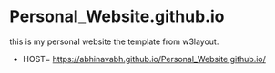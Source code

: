 # Personal_Website.github.io

this is my personal website
the template from w3layout.
 - HOST=  https://abhinavabh.github.io/Personal_Website.github.io/
